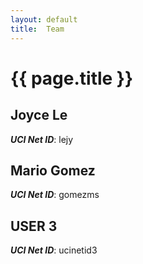 ```yaml
---
layout: default
title:  Team
---
```


# {{ page.title }}


## Joyce Le
***UCI Net ID***: lejy

## Mario Gomez
***UCI Net ID***: gomezms

## USER 3
***UCI Net ID***: ucinetid3
